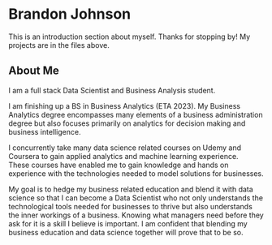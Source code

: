 
# Brandon Johnson

This is an introduction section about myself.  Thanks for stopping by!
My projects are in the files above.


## About Me
I am a full stack Data Scientist and Business Analysis student.

I am finishing up a BS in Business Analytics (ETA 2023).  My
Business Analytics degree encompasses many elements of a 
business administration degree but also focuses primarily on 
analytics for decision making and business intelligence.

I concurrently take many data science related courses on Udemy and
Coursera to gain applied analytics and machine learning experience.  
These courses have enabled me to gain knowledge and hands on 
experience with the technologies needed to model solutions for businesses.


My goal is to hedge my business related education and 
blend it with data science so that I can become a Data Scientist 
who not only understands the technological tools needed for 
businesses to thrive but also understands the inner workings of 
a business.  Knowing what managers need before they ask for it
is a skill I believe is important.  I am confident that blending 
my business education and data science together will prove that 
to be so.

